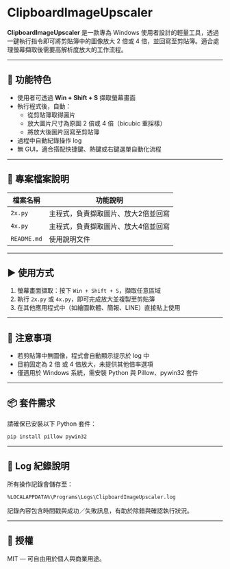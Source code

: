 # ClipboardImageUpscaler

**ClipboardImageUpscaler** 是一款專為 Windows 使用者設計的輕量工具，透過一鍵執行指令即可將剪貼簿中的圖像放大 2 倍或 4 倍，並回寫至剪貼簿。適合處理螢幕擷取後需要高解析度放大的工作流程。

---

## 🔧 功能特色

- 使用者可透過 **Win + Shift + S** 擷取螢幕畫面
- 執行程式後，自動：
  - 從剪貼簿取得圖片
  - 放大圖片尺寸為原圖 2 倍或 4 倍（bicubic 重採樣）
  - 將放大後圖片回寫至剪貼簿
- 過程中自動紀錄操作 log 
- 無 GUI，適合搭配快捷鍵、熱鍵或右鍵選單自動化流程

---

## 📁 專案檔案說明

| 檔案名稱   | 功能說明                            |
|------------|-------------------------------------|
| `2x.py`    | 主程式，負責擷取圖片、放大2倍並回寫   |
| `4x.py`    | 主程式，負責擷取圖片、放大4倍並回寫   |
| `README.md`| 使用說明文件                         |

---

## ▶️ 使用方式

1. 螢幕畫面擷取：按下 `Win + Shift + S`，擷取任意區域
2. 執行 `2x.py` 或 `4x.py`，即可完成放大並複製至剪貼簿
3. 在其他應用程式中（如繪圖軟體、簡報、LINE）直接貼上使用

---

## 🧠 注意事項

- 若剪貼簿中無圖像，程式會自動顯示提示於 log 中
- 目前固定為 2 倍 或 4 倍放大，未提供其他倍率選項
- 僅適用於 Windows 系統，需安裝 Python 與 Pillow、pywin32 套件

---

## 📦 套件需求

請確保已安裝以下 Python 套件：

```bash
pip install pillow pywin32
```

---

## 🧼 Log 紀錄說明

所有操作記錄會儲存至：

```
%LOCALAPPDATA%\Programs\Logs\ClipboardImageUpscaler.log
```

記錄內容包含時間戳與成功／失敗訊息，有助於除錯與確認執行狀況。

---

## 📎 授權

MIT — 可自由用於個人與商業用途。
